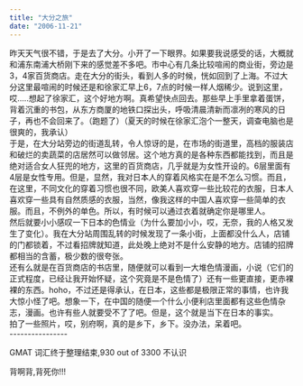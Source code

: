 ```yaml
---
title: "大分之旅"
date: "2006-11-21"
---
```


昨天天气很不错，于是去了大分。小开了一下眼界。如果要我说感受的话，大概就和浦东南浦大桥刚下来的感觉差不多吧。市中心有几条比较喧闹的商业街，旁边是3，4家百货商店。走在大分的街头，看到人多的时候，恍如回到了上海。不过大分这里最喧闹的时候还是和徐家汇早上6，7点的时候一样人烟稀少。说到这里，哎.....想起了徐家汇，这个好地方啊。真希望快点回去。那些早上手里拿着蛋饼，背着沉重的书包，从东方商厦的地铁口探出头，呼吸清晨清新而凛冽的寒风的日子，再也不会回来了。（跑题了）（夏天的时候在徐家汇泡个一整天，调查电脑也是很爽的，我承认）  
于是，在大分站旁边的街道乱转，令人惊讶的是，在市场的街道里，高档的服装店和破烂的卖蔬菜的店居然可以做邻居。这个地方真的是各种东西都能找到，而且是绝对适合女人狂兜的地方，这里的百货商店，几乎就是为女性开设的。6层里面有4层是女性专用。但是，显然，我对日本人的穿着风格实在是不怎么习惯。而且，在这里，不同文化的穿着习惯也很不同，欧美人喜欢穿一些比较花的衣服，日本人喜欢穿一些具有自然质感的衣服，当然，像我这样的中国人喜欢穿一些简单的衣服。而且，不例外的单色。所以，有时候可以通过衣着就确定你是哪里人。  
然后就要小小感叹一下日本的色情业（为什么要加小小，哎，无奈，我的人格又发生了变化）。我在大分站周围乱转的时候发现了一条小街，上面都没什么人，店铺的门都锁着，不过看招牌就知道，此处晚上绝对不是什么安静的地方。店铺的招牌都相当的含蓄，极少数的很夸张。  
还有么就是在百货商店的书店里，随便就可以看到一大堆色情漫画，小说（它们的正式程度，已经让我开始怀疑，这个究竟是不是色情了）还有一些更直接，更赤裸裸的东西。hoho，不过还是得承认，在日本，这些都是极限正常的事情，也许我大惊小怪了吧。想象一下，在中国的随便一个什么小便利店里面都有这些色情杂志，漫画。也许有些人就要受不了了吧。但是，这个就是当下在日本的事实。  
拍了一些照片，哎，别府啊，真的是乡下，乡下。没办法，呆着吧。  
\----------------

GMAT 词汇终于整理结束,930 out of 3300 不认识

背啊背,背死你!!!
